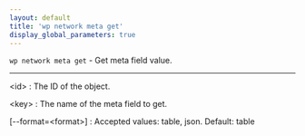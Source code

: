 ```yaml
---
layout: default
title: 'wp network meta get'
display_global_parameters: true
---
```


`wp network meta get` - Get meta field value.

<hr />

&lt;id&gt;
: The ID of the object.

&lt;key&gt;
: The name of the meta field to get.

[\--format=&lt;format&gt;]
: Accepted values: table, json. Default: table



